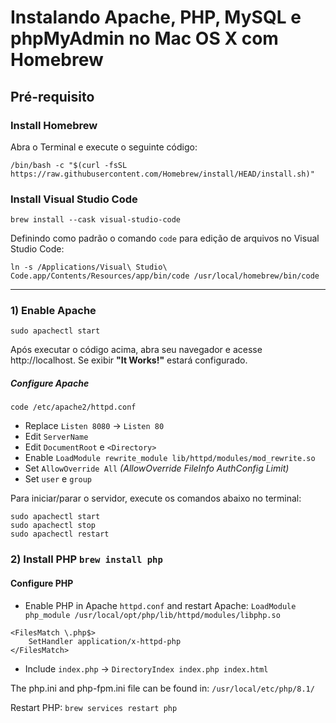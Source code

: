 # Instalando Apache, PHP, MySQL e phpMyAdmin no Mac OS X com Homebrew

## Pré-requisito

### Install Homebrew

Abra o Terminal e execute o seguinte código:

```
/bin/bash -c "$(curl -fsSL https://raw.githubusercontent.com/Homebrew/install/HEAD/install.sh)"
```

### Install Visual Studio Code

```
brew install --cask visual-studio-code
```

Definindo como padrão o comando `code` para edição de arquivos no Visual Studio Code:

```
ln -s /Applications/Visual\ Studio\ Code.app/Contents/Resources/app/bin/code /usr/local/homebrew/bin/code
```
----
### 1) Enable Apache

```
sudo apachectl start
```
Após executar o código acima, abra seu navegador e acesse http://localhost. Se exibir **"It Works!"** estará configurado.
##### Configure Apache
```
code /etc/apache2/httpd.conf
```
- Replace `Listen 8080` -> `Listen 80`
- Edit `ServerName`
- Edit `DocumentRoot` e `<Directory>`
- Enable `LoadModule rewrite_module lib/httpd/modules/mod_rewrite.so`
- Set `AllowOverride All` _(AllowOverride FileInfo AuthConfig Limit)_
- Set `user` e `group`

Para iniciar/parar o servidor, execute os comandos abaixo no terminal:

```
sudo apachectl start
sudo apachectl stop
sudo apachectl restart
```

### 2) Install PHP `brew install php`

#### Configure PHP

- Enable PHP in Apache `httpd.conf` and restart Apache: `LoadModule php_module /usr/local/opt/php/lib/httpd/modules/libphp.so`

```
<FilesMatch \.php$>
    SetHandler application/x-httpd-php
</FilesMatch>
```

- Include `index.php` -> `DirectoryIndex index.php index.html`

The php.ini and php-fpm.ini file can be found in: `/usr/local/etc/php/8.1/`

Restart PHP: `brew services restart php`
